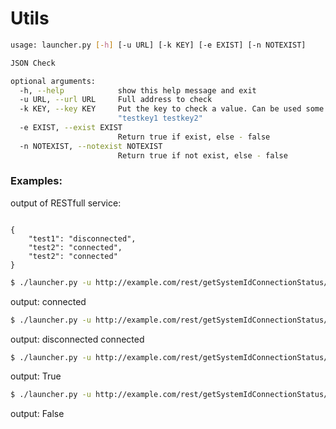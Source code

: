 # Utils
```sh
usage: launcher.py [-h] [-u URL] [-k KEY] [-e EXIST] [-n NOTEXIST]

JSON Check

optional arguments:
  -h, --help            show this help message and exit
  -u URL, --url URL     Full address to check
  -k KEY, --key KEY     Put the key to check a value. Can be used some keys:
                        "testkey1 testkey2"
  -e EXIST, --exist EXIST
                        Return true if exist, else - false
  -n NOTEXIST, --notexist NOTEXIST
                        Return true if not exist, else - false
```

### Examples:
output of RESTfull service:

<code>
{
    "test1": "disconnected",
    "test2": "connected",
    "test2": "connected"
}
</code>



```sh
$ ./launcher.py -u http://example.com/rest/getSystemIdConnectionStatus/all -k test2
```
output: connected

```sh
$ ./launcher.py -u http://example.com/rest/getSystemIdConnectionStatus/all -k "test1 test2"
```
output: disconnected connected

```sh
$ ./launcher.py -u http://example.com/rest/getSystemIdConnectionStatus/all -k test1 -e disconnected
```
output: True

```sh
$ ./launcher.py -u http://example.com/rest/getSystemIdConnectionStatus/all -k "test1 test2" -n disconnected
```
output: False
